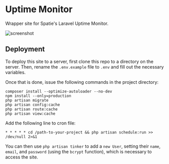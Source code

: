 # Uptime Monitor

Wrapper site for Spatie's Laravel Uptime Monitor.

![screenshot](https://i.imgur.com/cI46lfQ.png)

## Deployment

To deploy this site to a server, first clone this repo to a directory on the server. Then, rename the `.env.example` file to `.env` and fill out the necessary variables.

Once that is done, issue the following commands in the project directory:

```
composer install --optimize-autoloader --no-dev
npm install --only=production
php artisan migrate
php artisan config:cache
php artisan route:cache
php artisan view:cache
```

Add the following line to cron file:

```
* * * * * cd /path-to-your-project && php artisan schedule:run >> /dev/null 2>&1
```

You can then use `php artisan tinker` to add a `new User`, setting their `name`, `email`, and `password` (using the `bcrypt` function), which is necessary to access the site.
